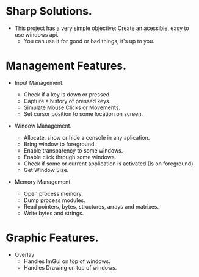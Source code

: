 # Sharp Solutions.

- This project has a very simple objective: Create an acessible, easy to use windows api.
    - You can use it for good or bad things, it's up to you.

# Management Features.

- Input Management.
    - Check if a key is down or pressed.
    - Capture a history of pressed keys.
    - Simulate Mouse Clicks or Movements.
    - Set cursor position to some location on screen.

- Window Management.
    - Allocate, show or hide a console in any aplication.
    - Bring window to foreground.
    - Enable transparency to some windows.
    - Enable click through some windows.
    - Check if some or current application is activated (Is on foreground)
    - Get Window Size.

- Memory Management.
    - Open process memory.
    - Dump process modules.
    - Read pointers, bytes, structures, arrays and matrixes.
    - Write bytes and strings.

# Graphic Features.

- Overlay
    - Handles ImGui on top of windows.
    - Handles Drawing on top of windows.